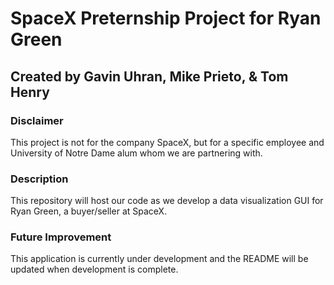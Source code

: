 # SpaceX Preternship Project for Ryan Green
## Created by Gavin Uhran, Mike Prieto, & Tom Henry
### Disclaimer
This project is not for the company SpaceX, but for a specific employee and University of Notre Dame alum whom we are partnering with.
### Description
This repository will host our code as we develop a data visualization GUI for Ryan Green, a buyer/seller at SpaceX.

### Future Improvement
This application is currently under development and the README will be updated when development is complete.

